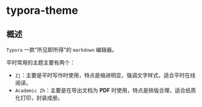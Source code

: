 # typora-theme
## 概述

`Typora` 一款"所见即所得"的 `markdown` 编辑器。

平时常用的主题主要有两个：

- `Zj`：主要是平时写作时使用，特点是缩进明显，强调文字样式，适合平时在线阅读。
- `Academic Zh`：主要是在导出文档为 **PDF** 时使用，特点是排版合理，适合纸质化打印，封装成册。
